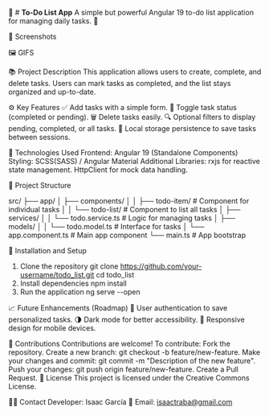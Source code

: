 📝 # **To-Do List App**
A simple but powerful Angular 19 to-do list application for managing daily tasks. 🚀

📸 Screenshots


🖼️ GIFS


📚 Project Description
This application allows users to create, complete, and delete tasks. Users can mark tasks as completed, and the list stays organized and up-to-date.

⚙️ Key Features
✅ Add tasks with a simple form.
🔄 Toggle task status (completed or pending).
🗑️ Delete tasks easily.
🔍 Optional filters to display pending, completed, or all tasks.
💾 Local storage persistence to save tasks between sessions.

🚀 Technologies Used
Frontend: Angular 19 (Standalone Components)
Styling: SCSS(SASS) / Angular Material
Additional Libraries:
rxjs for reactive state management.
HttpClient for mock data handling.

📂 Project Structure

src/
├── app/
│   ├── components/
│   │   ├── todo-item/  # Component for individual tasks
│   │   └── todo-list/  # Component to list all tasks
│   ├── services/
│   │   └── todo.service.ts  # Logic for managing tasks
│   ├── models/
│   │   └── todo.model.ts  # Interface for tasks
│   └── app.component.ts  # Main app component
└── main.ts  # App bootstrap

🚀 Installation and Setup
1. Clone the repository
git clone https://github.com/your-username/todo_list.git
cd todo_list
2. Install dependencies
npm install
3. Run the application
ng serve --open

📈 Future Enhancements (Roadmap)
🔧 User authentication to save personalized tasks.
🌗 Dark mode for better accessibility.
📱 Responsive design for mobile devices.

🤝 Contributions
Contributions are welcome! To contribute:
Fork the repository.
Create a new branch: git checkout -b feature/new-feature.
Make your changes and commit: git commit -m "Description of the new feature".
Push your changes: git push origin feature/new-feature.
Create a Pull Request.
📄 License
This project is licensed under the Creative Commons License.

👨‍💻 Contact
Developer: Isaac García
📧 Email: isaactraba@gmail.com

